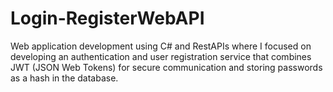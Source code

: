 # Login-RegisterWebAPI
Web application development using C# and RestAPIs where I focused on developing an authentication and user registration service that combines JWT (JSON Web Tokens) for secure communication and storing passwords as a hash in the database.
